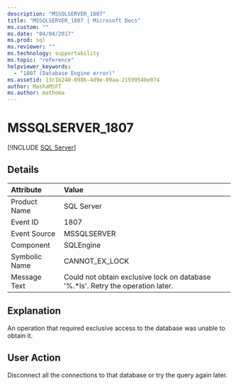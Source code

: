```yaml
---
description: "MSSQLSERVER_1807"
title: "MSSQLSERVER_1807 | Microsoft Docs"
ms.custom: ""
ms.date: "04/04/2017"
ms.prod: sql
ms.reviewer: ""
ms.technology: supportability
ms.topic: "reference"
helpviewer_keywords: 
  - "1807 (Database Engine error)"
ms.assetid: 13c1b240-098b-4d9e-89aa-21599548e074
author: MashaMSFT
ms.author: mathoma
---
```

# MSSQLSERVER_1807
 [!INCLUDE [SQL Server](../../includes/applies-to-version/sqlserver.md)]
  
## Details  
  
| Attribute | Value |  
| :-------- | :---- |  
|Product Name|SQL Server|  
|Event ID|1807|  
|Event Source|MSSQLSERVER|  
|Component|SQLEngine|  
|Symbolic Name|CANNOT_EX_LOCK|  
|Message Text|Could not obtain exclusive lock on database '%.*ls'. Retry the operation later.|  
  
## Explanation  
An operation that required exclusive access to the database was unable to obtain it.  
  
## User Action  
Disconnect all the connections to that database or try the query again later.  
  
